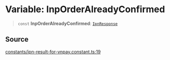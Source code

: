 # Variable: InpOrderAlreadyConfirmed

> `const` **InpOrderAlreadyConfirmed**: [`IpnResponse`](../type-aliases/IpnResponse.md)

## Source

[constants/ipn-result-for-vnpay.constant.ts:19](https://github.com/lehuygiang28/vnpay/blob/ffb3f1a6e2e5cee6cec7ba4f806a92950f9f7872/src/constants/ipn-result-for-vnpay.constant.ts#L19)
